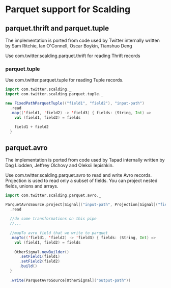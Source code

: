 # Parquet support for Scalding

## parquet.thrift and parquet.tuple
The implementation is ported from code used by Twitter internally written by Sam Ritchie, Ian O'Connell, Oscar Boykin, Tianshuo Deng

Use com.twitter.scalding.parquet.thrift for reading Thrift records

### parquet.tuple
Use com.twitter.parquet.tuple for reading Tuple records.
```scala
import com.twitter.scalding._
import com.twitter.scalding.parquet.tuple._

new FixedPathParquetTuple(("field1", "field2"), "input-path")
  .read
  .map(('field1, 'field2) -> 'field3) { fields: (String, Int) =>
    val (field1, field2) = fields
    
    field1 + field2
  }
```

## parquet.avro
The implementation is ported from code used by Tapad internally written by Dag Liodden, Jeffrey Olchovy and Oleksii Iepishkin.

Use com.twitter.scalding.parquet.avro to read and write Avro records. Projection is used to read only a subset of fields. You can project nested fields, unions and arrays.
```scala
import com.twitter.scalding.parquet.avro._

ParquetAvroSource.project[Signal]("input-path", Projection[Signal]("field1", "field2.field2_1"))
  .read
  
  //do some transformations on this pipe
  //...
  
  //mapTo avro field that we write to parquet
  .mapTo(('field1, 'field2) -> 'field3) { fields: (String, Int) =>
    val (field1, field2) = fields
    
    OtherSignal.newBuilder()
      .setField1(field1)
      .setField2(field2)
      .build()
  }
  
  .write(ParquetAvroSource[OtherSignal]("output-path"))
```

